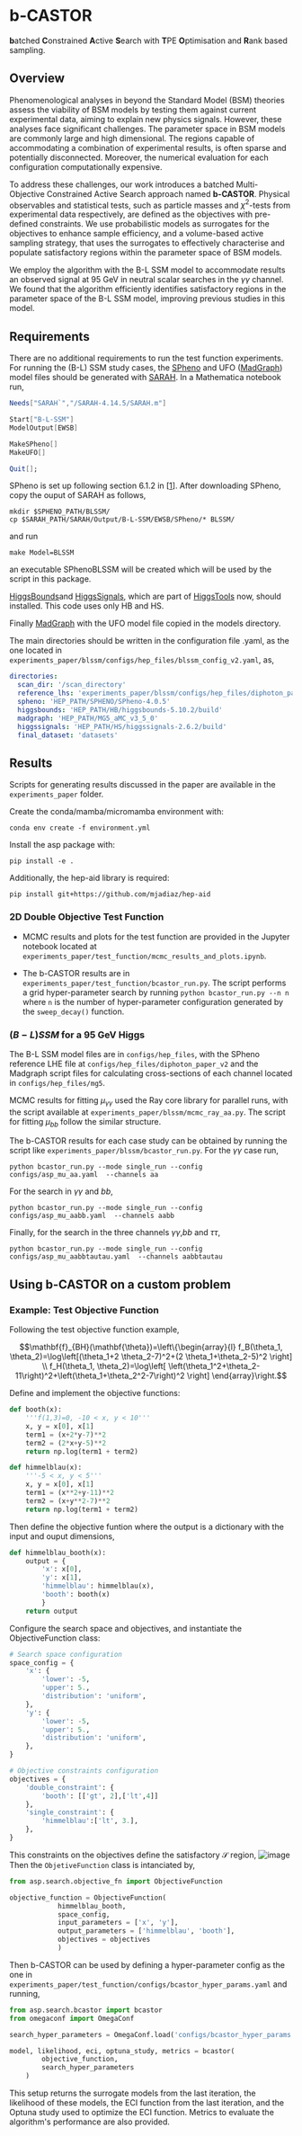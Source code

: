 # b-CASTOR

**b**atched **C**onstrained **A**ctive **S**earch with **T**PE **O**ptimisation and **R**ank based sampling.

## Overview
Phenomenological analyses in beyond the Standard Model (BSM) theories assess the viability of BSM models by testing them against current experimental data, aiming to explain new physics signals. However, these analyses face significant challenges. The parameter space in BSM models are commonly large and high dimensional. The regions capable of accommodating a combination of experimental results, is often sparse and potentially disconnected. Moreover, the numerical evaluation for each configuration computationally expensive.

To address these challenges, our work introduces a batched Multi-Objective Constrained Active Search approach named **b-CASTOR**. Physical observables and statistical tests, such as particle masses and $\chi^2$-tests from experimental data respectively, are defined as the objectives with pre-defined constraints. We use probabilistic models as surrogates for the objectives to enhance sample efficiency, and a volume-based active sampling strategy, that uses the surrogates to effectively characterise and populate satisfactory regions within the parameter space of BSM models.

We employ the algorithm with the B-L SSM model to accommodate results an observed signal at 95 GeV in neutral scalar searches in the $\gamma \gamma$ channel. We found that the algorithm efficiently identifies satisfactory regions in the parameter space of the B-L SSM model, improving previous studies in this model. 

## Requirements
There are no additional requirements to run the test function experiments. For running the (B-L) SSM study cases, the [SPheno](https://spheno.hepforge.org/) and UFO ([MadGraph](https://launchpad.net/mg5amcnlo)) model files should be generated with [SARAH](https://sarah.hepforge.org/). In a Mathematica notebook run, 
```mathematica
Needs["SARAH`","/SARAH-4.14.5/SARAH.m"]

Start["B-L-SSM"]
ModelOutput[EWSB]

MakeSPheno[]
MakeUFO[]

Quit[];
```

SPheno is set up following section 6.1.2 in [[1](https://arxiv.org/pdf/1503.04200.pdf)]. After downloading SPheno, copy the ouput of SARAH as follows,
```
mkdir $SPHENO_PATH/BLSSM/
cp $SARAH_PATH/SARAH/Output/B-L-SSM/EWSB/SPheno/* BLSSM/
```
and run 
```
make Model=BLSSM
```
an executable SPhenoBLSSM will be created which will be used by the script in this package.

[HiggsBounds](https://gitlab.com/higgsbounds/higgsbounds)and [HiggsSignals](https://gitlab.com/higgsbounds/higgssignals), which are part of [HiggsTools](https://gitlab.com/higgsbounds/higgstools) now, should installed. This code uses only HB and HS.

Finally [MadGraph](https://launchpad.net/mg5amcnlo) with the UFO model file copied in the models directory.

The main directories should be written in the configuration file .yaml, as the one located in `experiments_paper/blssm/configs/hep_files/blssm_config_v2.yaml`, as,
```yml
directories:
  scan_dir: '/scan_directory' 
  reference_lhs: 'experiments_paper/blssm/configs/hep_files/diphoton_paper_v2'        
  spheno: 'HEP_PATH/SPHENO/SPheno-4.0.5'
  higgsbounds: 'HEP_PATH/HB/higgsbounds-5.10.2/build'
  madgraph: 'HEP_PATH/MG5_aMC_v3_5_0'
  higgssignals: 'HEP_PATH/HS/higgssignals-2.6.2/build'
  final_dataset: 'datasets'
```


## Results

Scripts for generating results discussed in the paper are available in the `experiments_paper` folder.

Create the conda/mamba/micromamba environment with:
```
conda env create -f environment.yml    
```
Install the asp package with:
```
pip install -e . 
```

Additionally, the hep-aid library is required:
```
pip install git+https://github.com/mjadiaz/hep-aid
```

### 2D Double Objective Test Function

- MCMC results and plots for the test function are provided in the Jupyter notebook located at  `experiments_paper/test_function/mcmc_results_and_plots.ipynb`. 

- The b-CASTOR results are in `experiments_paper/test_function/bcastor_run.py`.  The script performs a grid hyper-parameter search by running  `python bcastor_run.py --n n` where `n` is the number of hyper-parameter configuration generated by the `sweep_decay()` function.

### $(B - L)SSM$ for a 95 GeV Higgs
The B-L SSM model files are in `configs/hep_files`, with the SPheno reference LHE file at `configs/hep_files/diphoton_paper_v2` and the Madgraph script files for calculating cross-sections of each channel located in `configs/hep_files/mg5`.

MCMC results for fitting $\mu_{\gamma\gamma}$ used the Ray core library for parallel runs, with the script available at `experiments_paper/blssm/mcmc_ray_aa.py`. The script for fitting $\mu_{bb}$ follow the similar structure.

The b-CASTOR results for each case study can be obtained by running the script like `experiments_paper/blssm/bcastor_run.py`. For the $\gamma\gamma$ case run, 
```
python bcastor_run.py --mode single_run --config configs/asp_mu_aa.yaml  --channels aa
```
For the search in $\gamma\gamma$ and $bb$,
```
python bcastor_run.py --mode single_run --config configs/asp_mu_aabb.yaml  --channels aabb
```
Finally, for the search in the three channels $\gamma\gamma$,$bb$ and $\tau\tau$,
```
python bcastor_run.py --mode single_run --config configs/asp_mu_aabbtautau.yaml  --channels aabbtautau
```

## Using b-CASTOR on a custom problem
### Example: Test Objective Function

Following the test objective function example,
```math
\mathbf{f}_{BH}(\mathbf{\theta})=\left\{\begin{array}{l}
f_B(\theta_1, \theta_2)=\log\left[(\theta_1+2 \theta_2-7)^2+(2 \theta_1+\theta_2-5)^2 \right] \\
f_H(\theta_1, \theta_2)=\log\left[ \left(\theta_1^2+\theta_2-11\right)^2+\left(\theta_1+\theta_2^2-7\right)^2 \right]
\end{array}\right.
```

Define and implement the objective functions:

```python
def booth(x):
    '''f(1,3)=0, -10 < x, y < 10'''
    x, y = x[0], x[1]
    term1 = (x+2*y-7)**2
    term2 = (2*x+y-5)**2
    return np.log(term1 + term2)

def himmelblau(x):
    '''-5 < x, y < 5'''
    x, y = x[0], x[1]
    term1 = (x**2+y-11)**2
    term2 = (x+y**2-7)**2
    return np.log(term1 + term2)
```

Then define the objective funtion where the output is a dictionary with the input and ouput dimensions,
```python
def himmelblau_booth(x):
    output = {
        'x': x[0],
        'y': x[1],
        'himmelblau': himmelblau(x),
        'booth': booth(x)
        }
    return output
```

Configure the search space and objectives, and instantiate the ObjectiveFunction class:
```python
# Search space configuration
space_config = {
    'x': {
        'lower': -5,
        'upper': 5.,
        'distribution': 'uniform',
    },
    'y': {
        'lower': -5,
        'upper': 5.,
        'distribution': 'uniform',
    },
}

# Objective constraints configuration
objectives = {
    'double_constraint': {
        'booth': [['gt', 2],['lt',4]]
    },
    'single_constraint': {
        'himmelblau':['lt', 3.],
    },
}
```
This constraints on the objectives define the satisfactory $\mathcal{S}$ region,
![image](https://raw.githubusercontent.com/mjadiaz/b-castor/main/images/test_function.png)
Then the `ObjetiveFunction` class is intanciated by,
```python
from asp.search.objective_fn import ObjectiveFunction

objective_function = ObjectiveFunction(
            himmelblau_booth,
            space_config,
            input_parameters = ['x', 'y'],
            output_parameters = ['himmelblau', 'booth'],
            objectives = objectives
            )
```

Then b-CASTOR can be used by defining a hyper-parameter config as the one in `experiments_paper/test_function/configs/bcastor_hyper_params.yaml` and running,

```python
from asp.search.bcastor import bcastor
from omegaconf import OmegaConf

search_hyper_parameters = OmegaConf.load('configs/bcastor_hyper_params.yaml')

model, likelihood, eci, optuna_study, metrics = bcastor(
        objective_function,
        search_hyper_parameters
    )

```

This setup returns the surrogate models from the last iteration, the likelihood of these models, the ECI function from the last iteration, and the Optuna study used to optimize the ECI function. Metrics to evaluate the algorithm's performance are also provided.

